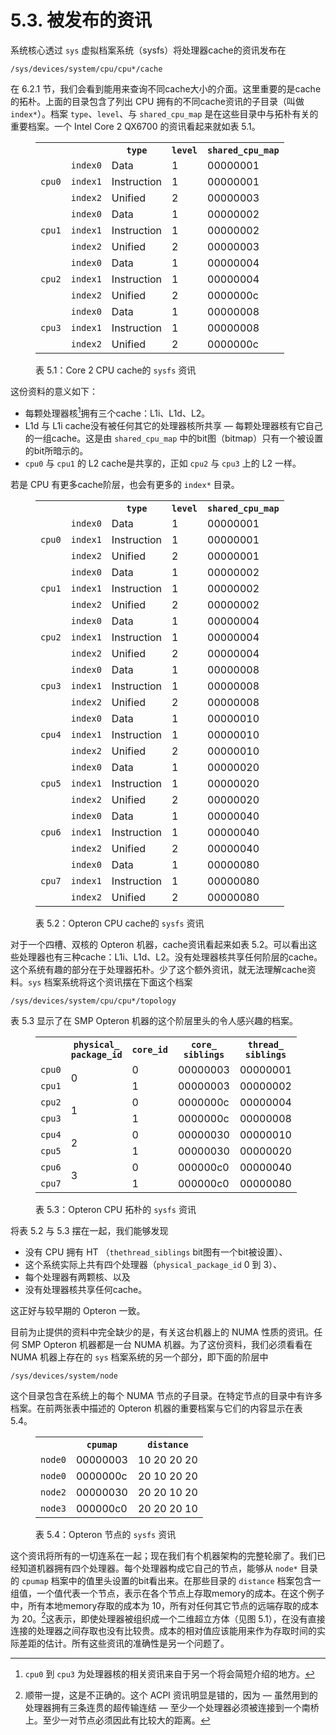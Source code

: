 # 5.3. 被发布的资讯

系统核心透过 `sys` 虚拟档案系统（sysfs）将处理器cache的资讯发布在

`/sys/devices/system/cpu/cpu*/cache`

在 6.2.1 节，我们会看到能用来查询不同cache大小的介面。这里重要的是cache的拓朴。上面的目录包含了列出 CPU 拥有的不同cache资讯的子目录（叫做 `index*`）。档案 `type`、`level`、与 `shared_cpu_map` 是在这些目录中与拓朴有关的重要档案。一个 Intel Core 2 QX6700 的资讯看起来就如表 5.1。

<figure>
  <table>
    <tr>
      <th colspan="2"></th>
      <th><code>type</code></th>
      <th><code>level</code></th>
      <th><code>shared_cpu_map</code></th>
    </tr>
    <tr>
      <td rowspan="3"><code>cpu0</code></td>
      <td><code>index0</code></td>
      <td>Data</td>
      <td>1</td>
      <td>00000001</td>
    </tr>
    <tr>
      <td><code>index1</code></td>
      <td>Instruction</td>
      <td>1</td>
      <td>00000001</td>
    </tr>
    <tr>
      <td><code>index2</code></td>
      <td>Unified</td>
      <td>2</td>
      <td>00000003</td>
    </tr>
    <tr>
      <td rowspan="3"><code>cpu1</code></td>
      <td><code>index0</code></td>
      <td>Data</td>
      <td>1</td>
      <td>00000002</td>
    </tr>
    <tr>
      <td><code>index1</code></td>
      <td>Instruction</td>
      <td>1</td>
      <td>00000002</td>
    </tr>
    <tr>
      <td><code>index2</code></td>
      <td>Unified</td>
      <td>2</td>
      <td>00000003</td>
    </tr>
    <tr>
      <td rowspan="3"><code>cpu2</code></td>
      <td><code>index0</code></td>
      <td>Data</td>
      <td>1</td>
      <td>00000004</td>
    </tr>
    <tr>
      <td><code>index1</code></td>
      <td>Instruction</td>
      <td>1</td>
      <td>00000004</td>
    </tr>
    <tr>
      <td><code>index2</code></td>
      <td>Unified</td>
      <td>2</td>
      <td>0000000c</td>
    </tr>
    <tr>
      <td rowspan="3"><code>cpu3</code></td>
      <td><code>index0</code></td>
      <td>Data</td>
      <td>1</td>
      <td>00000008</td>
    </tr>
    <tr>
      <td><code>index1</code></td>
      <td>Instruction</td>
      <td>1</td>
      <td>00000008</td>
    </tr>
    <tr>
      <td><code>index2</code></td>
      <td>Unified</td>
      <td>2</td>
      <td>0000000c</td>
    </tr>
  </table>
  <figcaption>表 5.1：Core 2 CPU cache的 <code>sysfs</code> 资讯</figcaption>
</figure>

这份资料的意义如下：

* 每颗处理器核[^25]拥有三个cache：L1i、L1d、L2。
* L1d 与 L1i cache没有被任何其它的处理器核所共享 –– 每颗处理器核有它自己的一组cache。这是由 `shared_cpu_map` 中的bit图（bitmap）只有一个被设置的bit所暗示的。
* `cpu0` 与 `cpu1` 的 L2 cache是共享的，正如 `cpu2` 与 `cpu3` 上的 L2 一样。

若是 CPU 有更多cache阶层，也会有更多的 `index*` 目录。

<figure>
  <table>
    <tr>
      <th colspan="2"></th>
      <th><code>type</code></th>
      <th><code>level</code></th>
      <th><code>shared_cpu_map</code></th>
    </tr>
    <tr>
      <td rowspan="3"><code>cpu0</code></td>
      <td><code>index0</code></td>
      <td>Data</td>
      <td>1</td>
      <td>00000001</td>
    </tr>
    <tr>
      <td><code>index1</code></td>
      <td>Instruction</td>
      <td>1</td>
      <td>00000001</td>
    </tr>
    <tr>
      <td><code>index2</code></td>
      <td>Unified</td>
      <td>2</td>
      <td>00000001</td>
    </tr>
    <tr>
      <td rowspan="3"><code>cpu1</code></td>
      <td><code>index0</code></td>
      <td>Data</td>
      <td>1</td>
      <td>00000002</td>
    </tr>
    <tr>
      <td><code>index1</code></td>
      <td>Instruction</td>
      <td>1</td>
      <td>00000002</td>
    </tr>
    <tr>
      <td><code>index2</code></td>
      <td>Unified</td>
      <td>2</td>
      <td>00000002</td>
    </tr>
    <tr>
      <td rowspan="3"><code>cpu2</code></td>
      <td><code>index0</code></td>
      <td>Data</td>
      <td>1</td>
      <td>00000004</td>
    </tr>
    <tr>
      <td><code>index1</code></td>
      <td>Instruction</td>
      <td>1</td>
      <td>00000004</td>
    </tr>
    <tr>
      <td><code>index2</code></td>
      <td>Unified</td>
      <td>2</td>
      <td>00000004</td>
    </tr>
    <tr>
      <td rowspan="3"><code>cpu3</code></td>
      <td><code>index0</code></td>
      <td>Data</td>
      <td>1</td>
      <td>00000008</td>
    </tr>
    <tr>
      <td><code>index1</code></td>
      <td>Instruction</td>
      <td>1</td>
      <td>00000008</td>
    </tr>
    <tr>
      <td><code>index2</code></td>
      <td>Unified</td>
      <td>2</td>
      <td>00000008</td>
    </tr>
    <tr>
      <td rowspan="3"><code>cpu4</code></td>
      <td><code>index0</code></td>
      <td>Data</td>
      <td>1</td>
      <td>00000010</td>
    </tr>
    <tr>
      <td><code>index1</code></td>
      <td>Instruction</td>
      <td>1</td>
      <td>00000010</td>
    </tr>
    <tr>
      <td><code>index2</code></td>
      <td>Unified</td>
      <td>2</td>
      <td>00000010</td>
    </tr>
    <tr>
      <td rowspan="3"><code>cpu5</code></td>
      <td><code>index0</code></td>
      <td>Data</td>
      <td>1</td>
      <td>00000020</td>
    </tr>
    <tr>
      <td><code>index1</code></td>
      <td>Instruction</td>
      <td>1</td>
      <td>00000020</td>
    </tr>
    <tr>
      <td><code>index2</code></td>
      <td>Unified</td>
      <td>2</td>
      <td>00000020</td>
    </tr>
    <tr>
      <td rowspan="3"><code>cpu6</code></td>
      <td><code>index0</code></td>
      <td>Data</td>
      <td>1</td>
      <td>00000040</td>
    </tr>
    <tr>
      <td><code>index1</code></td>
      <td>Instruction</td>
      <td>1</td>
      <td>00000040</td>
    </tr>
    <tr>
      <td><code>index2</code></td>
      <td>Unified</td>
      <td>2</td>
      <td>00000040</td>
    </tr>
    <tr>
      <td rowspan="3"><code>cpu7</code></td>
      <td><code>index0</code></td>
      <td>Data</td>
      <td>1</td>
      <td>00000080</td>
    </tr>
    <tr>
      <td><code>index1</code></td>
      <td>Instruction</td>
      <td>1</td>
      <td>00000080</td>
    </tr>
    <tr>
      <td><code>index2</code></td>
      <td>Unified</td>
      <td>2</td>
      <td>00000080</td>
    </tr>
  </table>
  <figcaption>表 5.2：Opteron CPU cache的 <code>sysfs</code> 资讯</figcaption>
</figure>

对于一个四槽、双核的 Opteron 机器，cache资讯看起来如表 5.2。可以看出这些处理器也有三种cache：L1i、L1d、L2。没有处理器核共享任何阶层的cache。这个系统有趣的部分在于处理器拓朴。少了这个额外资讯，就无法理解cache资料。`sys` 档案系统将这个资讯摆在下面这个档案

`/sys/devices/system/cpu/cpu*/topology`

表 5.3 显示了在 SMP Opteron 机器的这个阶层里头的令人感兴趣的档案。

<figure>
  <table>
    <tr>
      <th></th>
      <th><code>physical_<br />package_id</code></th>
      <th><code>core_id</code></th>
      <th><code>core_<br />siblings</code></th>
      <th><code>thread_<br />siblings</code></th>
    </tr>
    <tr>
      <td><code>cpu0</code></td>
      <td rowspan="2">0</td>
      <td>0</td>
      <td>00000003</td>
      <td>00000001</td>
    </tr>
    <tr>
      <td><code>cpu1</code></td>
      <td>1</td>
      <td>00000003</td>
      <td>00000002</td>
    </tr>
    <tr>
      <td><code>cpu2</code></td>
      <td rowspan="2">1</td>
      <td>0</td>
      <td>0000000c</td>
      <td>00000004</td>
    </tr>
    <tr>
      <td><code>cpu3</code></td>
      <td>1</td>
      <td>0000000c</td>
      <td>00000008</td>
    </tr>
    <tr>
      <td><code>cpu4</code></td>
      <td rowspan="2">2</td>
      <td>0</td>
      <td>00000030</td>
      <td>00000010</td>
    </tr>
    <tr>
      <td><code>cpu5</code></td>
      <td>1</td>
      <td>00000030</td>
      <td>00000020</td>
    </tr>
    <tr>
      <td><code>cpu6</code></td>
      <td rowspan="2">3</td>
      <td>0</td>
      <td>000000c0</td>
      <td>00000040</td>
    </tr>
    <tr>
      <td><code>cpu7</code></td>
      <td>1</td>
      <td>000000c0</td>
      <td>00000080</td>
    </tr>
  </table>
  <figcaption>表 5.3：Opteron CPU 拓朴的 <code>sysfs</code> 资讯</figcaption>
</figure>

将表 5.2 与 5.3 摆在一起，我们能够发现

* 没有 CPU 拥有 HT （`thethread_siblings` bit图有一个bit被设置）、
* 这个系统实际上共有四个处理器（`physical_package_id` 0 到 3）、
* 每个处理器有两颗核、以及
* 没有处理器核共享任何cache。

这正好与较早期的 Opteron 一致。

目前为止提供的资料中完全缺少的是，有关这台机器上的 NUMA 性质的资讯。任何 SMP Opteron 机器都是一台 NUMA 机器。为了这份资料，我们必须看看在 NUMA 机器上存在的 `sys` 档案系统的另一个部分，即下面的阶层中

`/sys/devices/system/node`

这个目录包含在系统上的每个 NUMA 节点的子目录。在特定节点的目录中有许多档案。在前两张表中描述的 Opteron 机器的重要档案与它们的内容显示在表 5.4。

<figure>
  <table>
    <tr>
      <th></th>
      <th><code>cpumap</code></th>
      <th><code>distance</code></th>
    </tr>
    <tr>
      <td><code>node0</code></td>
      <td>00000003</td>
      <td>10 20 20 20</td>
    </tr>
    <tr>
      <td><code>node0</code></td>
      <td>0000000c</td>
      <td>20 10 20 20</td>
    </tr>
    <tr>
      <td><code>node2</code></td>
      <td>00000030</td>
      <td>20 20 10 20</td>
    </tr>
    <tr>
      <td><code>node3</code></td>
      <td>000000c0</td>
      <td>20 20 20 10</td>
    </tr>
  </table>
  <figcaption>表 5.4：Opteron 节点的 <code>sysfs</code> 资讯</figcaption>
</figure>

这个资讯将所有的一切连系在一起；现在我们有个机器架构的完整轮廓了。我们已经知道机器拥有四个处理器。每个处理器构成它自己的节点，能够从 `node*` 目录的 `cpumap` 档案中的值里头设置的bit看出来。在那些目录的 `distance` 档案包含一组值，一个值代表一个节点，表示在各个节点上存取memory的成本。在这个例子中，所有本地memory存取的成本为 10，所有对任何其它节点的远端存取的成本为 20。[^26]这表示，即使处理器被组织成一个二维超立方体（见图 5.1），在没有直接连接的处理器之间存取也没有比较贵。成本的相对值应该能用来作为存取时间的实际差距的估计。所有这些资讯的准确性是另一个问题了。


[^25]: `cpu0` 到 `cpu3` 为处理器核的相关资讯来自于另一个将会简短介绍的地方。

[^26]: 顺带一提，这是不正确的。这个 ACPI 资讯明显是错的，因为 –– 虽然用到的处理器拥有三条连贯的超传输连结 –– 至少一个处理器必须被连接到一个南桥上。至少一对节点必须因此有比较大的距离。

